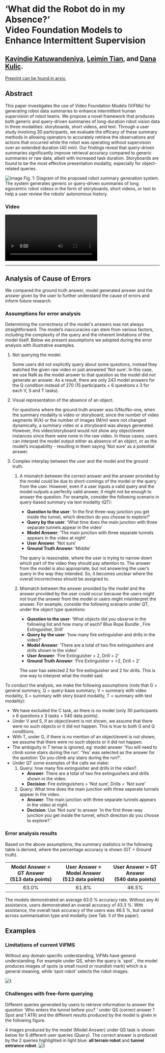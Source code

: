 # ‘What did the Robot do in my Absence?’ <br /> Video Foundation Models to Enhance Intermittent Supervision

## [Kavindie Katuwandeniya](https://people.csiro.au/k/k/kavi-katuwandeniya), [Leimin Tian](https://tianleimin.github.io/), and [Dana Kulic](https://www.monash.edu/engineering/danakulic).

[Preprint can be found in arxiv.](https://arxiv.org/abs/2411.10016)

## Abstract
This paper investigates the use of Video
Foundation Models (ViFMs) for generating robot data summaries
to enhance intermittent human supervision of robot
teams. We propose a novel framework that produces both
generic and query-driven summaries of long-duration robot
vision data in three modalities: storyboards, short videos,
and text. Through a user study involving 30 participants, we
evaluate the efficacy of these summary methods in allowing
operators to accurately retrieve the observations and actions
that occurred while the robot was operating without supervision
over an extended duration (40 min). Our findings reveal that
query-driven summaries significantly improve retrieval accuracy
compared to generic summaries or raw data, albeit with
increased task duration. Storyboards are found to be the most
effective presentation modality, especially for object-related
queries. 

![image](https://github.com/user-attachments/assets/574afb0f-dd58-4f84-ac13-f34dba0f0bff)
Fig. 1: Diagram of the proposed robot summary generation system. The system generates generic or query-driven summaries of long egocentric robot videos in the form of
storyboards, short videos, or text to help a user review the robots’ autonomous history.

### Video

<video controls>
  <source src="media/video_attachement.mp4" type="video/mp4">
Your browser does not support the video tag.
</video>


---

## Analysis of Cause of Errors
We compared the ground truth answer, model generated answer and the answer given by the user to further understand the cause of errors and inform future research.

### Assumptions for error analysis
Determining the correctness of the model's answers was not always straightforward. The model’s inaccuracies can stem from various factors, including the complexity of the query and the inherent limitations of the model itself. Below we present assumptions we adopted during the error analysis with illustrative examples.
1. Not querying the model.
	
	Some users did not explicitly query about some questions,  instead they watched the given raw video or just answered ‘Not sure’. In this case, we use NaN as the model answer to that question as the model did not generate an answer. 
	As a result, there are only 243 model answers for the Q condition instead of 270 (15 participants × 6 questions x 3 for each V, S and T tasks). 

2. Visual representation of the absence of an object.

	For questions where the ground truth answer was 0/No/No-one, when the summary modality is video or storyboard, since the number of video segments (K/k) or the number of images (M/m) were not changed dynamically, a summary video or a storyboard was always generated. However, this video/storyboard would not show any object/event instances since there were none in the raw video. In these cases, users can interpret the model output either as absence of an object, or as the model’s incapability - resulting in them saying 'Not sure’ as a potential answer.

3. Complex interplay between the user and the model and the ground truth.
	1. A mismatch between the correct answer and the answer provided by the model could be due to short-comings of the model or the query from the user. However, even if a user inputs a valid query and the model outputs a perfectly valid answer, it might not be enough to answer the question. For example, consider the following scenario in query-based summary via text modality (QT):
		- **Question to the user**: ‘In the first three-way junction you get inside the tunnel, which direction  do you choose to explore?’
		- **Query by the user**: ‘What time does the main junction with three separate tunnels appear in the video’
		- **Model Answer**: ‘The main junction with three separate tunnels appears in the video at night’
		- **User Answer**: ‘Not sure’
		- **Ground Truth Answer**: ‘Middle’

		The query is reasonable, where the user is trying to narrow down which part of the video they should pay attention to. The answer from the model is also appropriate, but not answering the user’s query in the way they intended. So, it becomes unclear where the overall incorrectness should be assigned to.

	2. Mismatch between the answer provided by the model and the answer provided by the user could occur because the users might not trust the answer from the model or users might misinterpret the answer. For example, consider the following scenario under QT, under the object type questions:
		- **Question to the user**: ‘What objects did you observe in the following list and how many of each? Blue Rope Bundle , Fire Extinguisher, Drill’
		- **Query by the user**: ‘how many fire extinguisher and drills in the video?’
		- **Model Answer**: ‘There are a total of two fire extinguishers and drills shown in the video’
		- **User Answer**: ‘Fire Extinguisher = 2, Drill = 2’
		- **Ground Truth Answer**: ‘Fire Extinguisher = >2, Drill = 2’

		The user has selected 2 for fire extinguisher and 2 for drills. This is one way to interpret what the model said.

To conduct the analysis, we make the following assumptions (note that G = general summary, Q = query-base summary; V = summary with video modality, S =  summary with story board modality, T = summary with text modality):

- We have excluded the C task, as there is no model (only 30 participants x 6 questions x  3 tasks = 540 data points). 
- Under V and S, if an object/event is not shown, we assume that there were no such objects or it did not happen. This is true to both G and Q conditions.
- With T, under G, if there is no mention of an object/event is not shown, we assume that there were no such objects or it did not happen.
- The ambiguity in T tense is ignored, eg: model answer `You will need to climb some stairs during the run’. ‘Yes’ was selected as the answer for the question ‘Do you climb any stairs during the run?’.
- Under QT some examples of the calls we make:
	1. Query: how many fire extinguisher and drills in the video?.
		- **Answer**: There are a total of two fire extinguishers and drills shown in the video.
		- **Decision**: Fire extinguishers = ‘Not sure’, Drills = ‘Not sure’
	2. Query: What time does the main junction with three seperate tunnels appear in the video.
		- **Answer**: The main junction with three separate tunnels appears in the video at night.
		- **Decision**: Use ‘Not sure’ to answer `In the first three-way junction you get inside the tunnel, which direction do you choose to explore?.'

### Error analysis results
Based on the above assumptions, the summary statistics in the following table is derived, where the percentage accuracy is shown (GT = Ground truth).

| Model Answer = GT Answer<br>(513 data points) | User Answer = Model Answer<br>(513 data points) | User Answer = GT Answer<br>(540 data points) |
|:--------------------------------------------------------:|:------------------------------------------------:|:-------------------------------------------------------:|
|                           63.0%                          |                       61.8%                      |                          46.5%                          |

The models demonstrated an average 63.0 % accuracy rate. Without any AI assistance, users demonstrated an overall accuracy of 43.3 %. With assistance, the overall task accuracy of the users was 46.5 %, but varied across summarisation type and modality (see Tab. II of the paper).

## Examples
### Limitations of current ViFMS
Without any domain specific understanding, ViFMs have general understanding. For example under QS, when the query is `spot' , the model produces images of spots (a small round or roundish mark) which is a general meaning, while ‘spot robot’ selects the robot images.

![t](media/ViFM_limitations_case1.png)

### Challenges with free-form querying
Different queries generated by users to retrieve information to answer the question `Who enters the tunnel before you? ' under QS (correct answer 1 Spot and 1 ATR) and the different results produced by the model is given in the following figure. 

4 images produced by the model (Model Answer) under QS task is shown below for 6 different user queries (Query). The correct answer is produced by the 2 queries highlighted in light blue: **all terrain robot** and **tunnel entrance robot**.
![t](media/Query_nuances.png)

